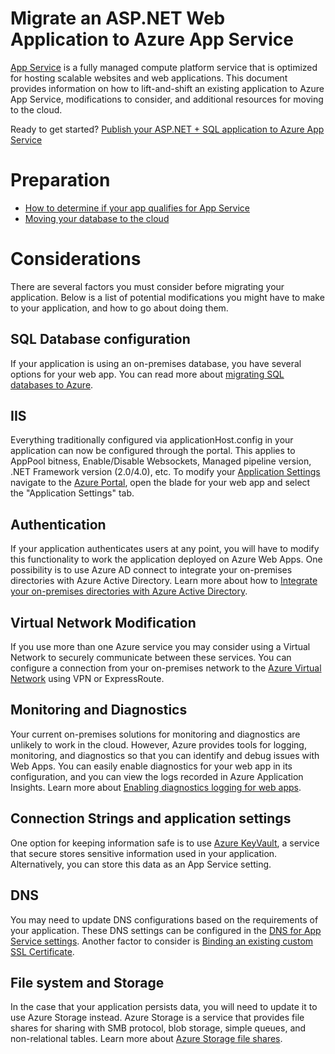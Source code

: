 

# Migrate an ASP.NET Web Application to Azure App Service

[App Service](https://docs.microsoft.com/azure/app-service/app-service-web-overview#why-use-web-apps) is a fully managed compute platform service that is optimized for hosting scalable websites and web applications. This document provides information on how to lift-and-shift an existing application to Azure App Service, modifications to consider, and additional resources for moving to the cloud.

Ready to get started? [Publish your ASP.NET + SQL application to Azure App Service](https://go.microsoft.com/fwlink/?linkid=863214)

# Preparation   
* [How to determine if your app qualifies for App Service](https://azure.microsoft.com/downloads/migration-assistant/)
* [Moving your database to the cloud](https://go.microsoft.com/fwlink/?linkid=863217)

# Considerations
There are several factors you must consider before migrating your application. Below is a list of potential modifications you might have to make to your application, and how to go about doing them.

## SQL Database configuration
If your application is using an on-premises database, you have several options for your web app. You can read more about [migrating SQL databases to Azure](https://go.microsoft.com/fwlink/?linkid=863217).

## IIS
Everything traditionally configured via applicationHost.config in your application can now be configured through the portal. This applies to AppPool bitness, Enable/Disable Websockets, Managed pipeline version, .NET Framework version (2.0/4.0), etc. To modify your [Application Settings](https://docs.microsoft.com/en-us/azure/app-service/web-sites-configure) navigate to the [Azure Portal](https://portal.azure.com), open the blade for your web app and select the "Application Settings" tab.

## Authentication
If your application authenticates users at any point, you will have to modify this functionality to work the application deployed on Azure Web Apps. One possibility is to use Azure AD connect to integrate your on-premises directories with Azure Active Directory. Learn more about how to [Integrate your on-premises directories with Azure Active Directory](https://docs.microsoft.com/azure/active-directory/connect/active-directory-aadconnect).

## Virtual Network Modification
If you use more than one Azure service you may consider using a Virtual Network to securely communicate between these services. You can configure a connection from your on-premises network to the [Azure Virtual Network](https://docs.microsoft.com/en-us/azure/app-service/web-sites-integrate-with-vnet) using VPN or ExpressRoute.

## Monitoring and Diagnostics
Your current on-premises solutions for monitoring and diagnostics are unlikely to work in the cloud. However, Azure provides tools for logging, monitoring, and diagnostics so that you can identify and debug issues with Web Apps. You can easily enable diagnostics for your web app in its configuration, and you can view the logs recorded in Azure Application Insights. Learn more about [Enabling diagnostics logging for web apps](https://docs.microsoft.com/azure/app-service/web-sites-enable-diagnostic-log).

## Connection Strings and application settings
One option for keeping information safe is to use [Azure KeyVault](https://docs.microsoft.com/azure/key-vault/), a service that secure stores sensitive information used in your application. Alternatively, you can store this data as an App Service setting.

## DNS
You may need to update DNS configurations based on the requirements of your application. These DNS settings can be configured in the [DNS for App Service settings](https://docs.microsoft.com/azure/app-service/app-service-web-tutorial-custom-domain). Another factor to consider is [Binding an existing custom SSL Certificate](https://docs.microsoft.com/en-us/azure/app-service/app-service-web-tutorial-custom-ssl).

## File system and Storage
In the case that your application persists data, you will need to update it to use Azure Storage instead. Azure Storage is a service that provides file shares for sharing with SMB protocol, blob storage, simple queues, and non-relational tables. Learn more about [Azure Storage file shares](https://docs.microsoft.com/azure/storage/files/storage-files-introduction).
